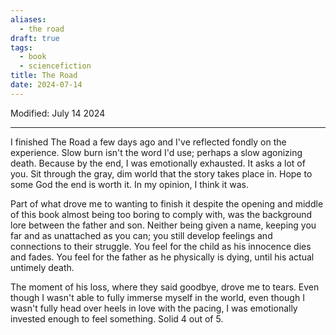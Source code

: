 ```yaml
---
aliases:
  - the road
draft: true
tags:
  - book
  - sciencefiction
title: The Road
date: 2024-07-14
---
```

Modified: July 14 2024 

-------------------------------------------------------------------------------

I finished The Road a few days ago and I've reflected fondly on the experience. Slow burn isn't the word I'd use; perhaps a slow agonizing death. Because by the end, I was emotionally exhausted. It asks a lot of you. Sit through the gray, dim world that the story takes place in. Hope to some God the end is worth it. In my opinion, I think it was. 

Part of what drove me to wanting to finish it despite the opening and middle of this book almost being too boring to comply with, was the background lore between the father and son. Neither being given a name, keeping you far and as unattached as you can; you still develop feelings and connections to their struggle. You feel for the child as his innocence dies and fades. You feel for the father as he physically is dying, until his actual untimely death. 

The moment of his loss, where they said goodbye, drove me to tears. Even though I wasn't able to fully immerse myself in the world, even though I wasn't fully head over heels in love with the pacing, I was emotionally invested enough to feel something. Solid 4 out of 5.